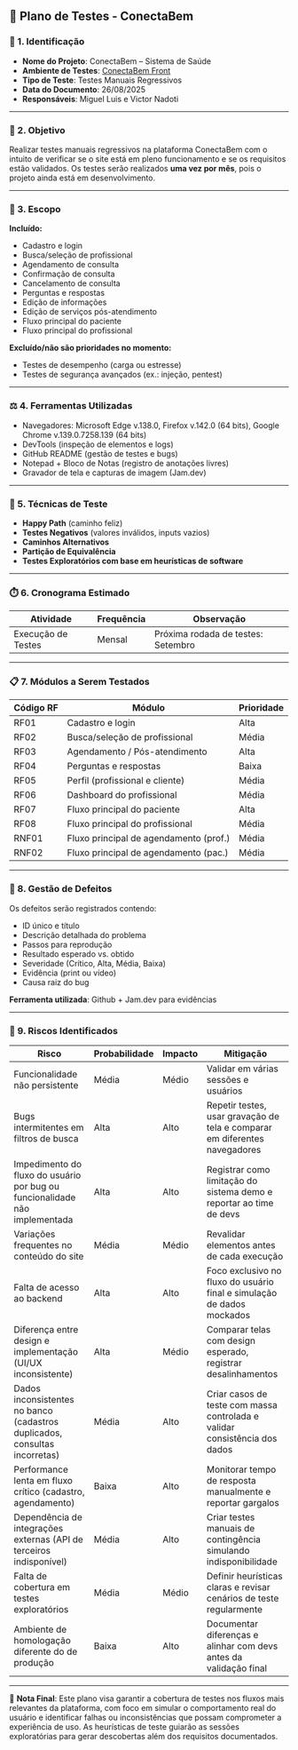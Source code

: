 ## 🧪 Plano de Testes - ConectaBem

### 📌 1. Identificação

* **Nome do Projeto**: ConectaBem – Sistema de Saúde
* **Ambiente de Testes**: [ConectaBem Front](https://conecta-bem-front.vercel.app/)
* **Tipo de Teste**: Testes Manuais Regressivos
* **Data do Documento**: 26/08/2025
* **Responsáveis**: Miguel Luis e Victor Nadoti

---

### 🎯 2. Objetivo

Realizar testes manuais regressivos na plataforma ConectaBem com o intuito de verificar se o site está em pleno funcionamento e se os requisitos estão validados.
Os testes serão realizados **uma vez por mês**, pois o projeto ainda está em desenvolvimento.

---

### 🧩 3. Escopo

**Incluído:**

* Cadastro e login
* Busca/seleção de profissional
* Agendamento de consulta
* Confirmação de consulta
* Cancelamento de consulta
* Perguntas e respostas
* Edição de informações
* Edição de serviços pós-atendimento
* Fluxo principal do paciente
* Fluxo principal do profissional

**Excluído/não são prioridades no momento:**

* Testes de desempenho (carga ou estresse)
* Testes de segurança avançados (ex.: injeção, pentest)

---

### ⚖️ 4. Ferramentas Utilizadas

* Navegadores: Microsoft Edge v.138.0, Firefox v.142.0 (64 bits), Google Chrome v.139.0.7258.139 (64 bits)
* DevTools (inspeção de elementos e logs)
* GitHub README (gestão de testes e bugs)
* Notepad + Bloco de Notas (registro de anotações livres)
* Gravador de tela e capturas de imagem (Jam.dev)

---

### 🧪 5. Técnicas de Teste

* **Happy Path** (caminho feliz)
* **Testes Negativos** (valores inválidos, inputs vazios)
* **Caminhos Alternativos**
* **Partição de Equivalência**
* **Testes Exploratórios com base em heurísticas de software**

---

### ⏱️ 6. Cronograma Estimado

| Atividade          | Frequência | Observação                         |
| ------------------ | ---------- | ---------------------------------- |
| Execução de Testes | Mensal     | Próxima rodada de testes: Setembro |

---

### 📋 7. Módulos a Serem Testados

| Código RF | Módulo                                 | Prioridade |
| --------- | -------------------------------------- | ---------- |
| RF01      | Cadastro e login                       | Alta       |
| RF02      | Busca/seleção de profissional          | Média      |
| RF03      | Agendamento / Pós-atendimento          | Alta       |
| RF04      | Perguntas e respostas                  | Baixa      |
| RF05      | Perfil (profissional e cliente)        | Média      |
| RF06      | Dashboard do profissional              | Média      |
| RF07      | Fluxo principal do paciente            | Alta       |
| RF08      | Fluxo principal do profissional        | Média      |
| RNF01     | Fluxo principal de agendamento (prof.) | Média      |
| RNF02     | Fluxo principal de agendamento (pac.)  | Média      |

---

### 🐞 8. Gestão de Defeitos

Os defeitos serão registrados contendo:

* ID único e título
* Descrição detalhada do problema
* Passos para reprodução
* Resultado esperado vs. obtido
* Severidade (Crítico, Alta, Média, Baixa)
* Evidência (print ou vídeo)
* Causa raiz do bug

**Ferramenta utilizada**: Github  + Jam.dev para evidências

---

### 📌 9. Riscos Identificados

| Risco                                                                      | Probabilidade | Impacto | Mitigação                                                                  |
| -------------------------------------------------------------------------- | ------------- | ------- | -------------------------------------------------------------------------- |
| Funcionalidade não persistente                                             | Média         | Médio   | Validar em várias sessões e usuários                                       |
| Bugs intermitentes em filtros de busca                                     | Alta          | Alto    | Repetir testes, usar gravação de tela e comparar em diferentes navegadores |
| Impedimento do fluxo do usuário por bug ou funcionalidade não implementada | Alta          | Alto    | Registrar como limitação do sistema demo e reportar ao time de devs        |
| Variações frequentes no conteúdo do site                                   | Média         | Médio   | Revalidar elementos antes de cada execução                                 |
| Falta de acesso ao backend                                                 | Alta          | Alto    | Foco exclusivo no fluxo do usuário final e simulação de dados mockados     |
| Diferença entre design e implementação (UI/UX inconsistente)               | Alta          | Médio   | Comparar telas com design esperado, registrar desalinhamentos              |
| Dados inconsistentes no banco (cadastros duplicados, consultas incorretas) | Média         | Alto    | Criar casos de teste com massa controlada e validar consistência dos dados |
| Performance lenta em fluxo crítico (cadastro, agendamento)                 | Baixa         | Alto    | Monitorar tempo de resposta manualmente e reportar gargalos                |
| Dependência de integrações externas (API de terceiros indisponível)        | Média         | Alto    | Criar testes manuais de contingência simulando indisponibilidade           |
| Falta de cobertura em testes exploratórios                                 | Média         | Médio   | Definir heurísticas claras e revisar cenários de teste regularmente        |
| Ambiente de homologação diferente do de produção                           | Baixa         | Alto    | Documentar diferenças e alinhar com devs antes da validação final          |
---

🎯 **Nota Final**:
Este plano visa garantir a cobertura de testes nos fluxos mais relevantes da plataforma, com foco em simular o comportamento real do usuário e identificar falhas ou inconsistências que possam comprometer a experiência de uso.
As heurísticas de teste guiarão as sessões exploratórias para gerar descobertas além dos requisitos documentados.
